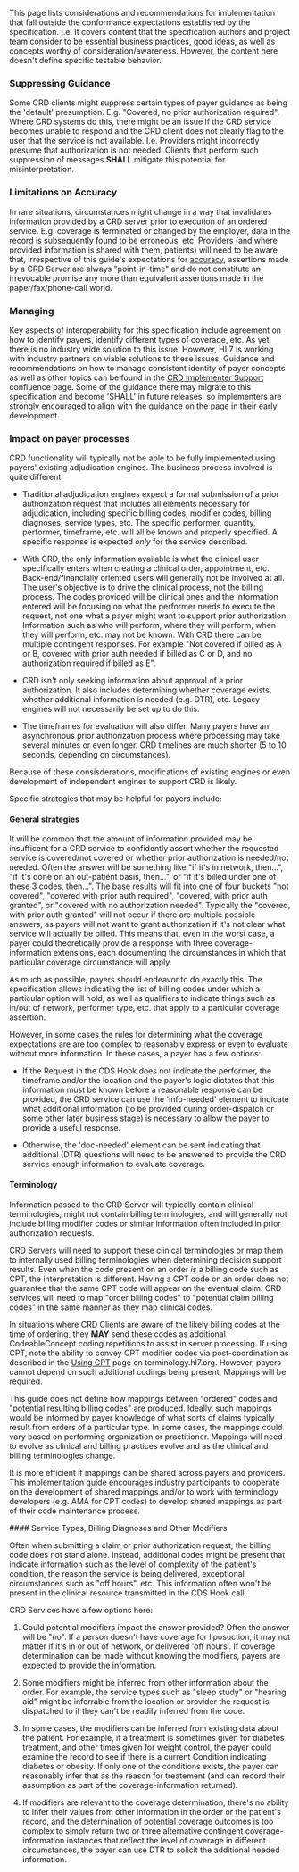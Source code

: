 This page lists considerations and recommendations for implementation that fall outside the conformance expectations established by the specification.  I.e. It covers content that the specification authors and project team consider to be essential business practices, good ideas, as well as concepts worthy of consideration/awareness.  However, the content here doesn't define specific testable behavior.

### Suppressing Guidance

Some CRD clients might suppress certain types of payer guidance as being the 'default' presumption.  E.g. "Covered, no prior authorization required".  Where CRD systems do this, there might be an issue if the CRD service becomes unable to respond and the CRD client does not clearly flag to the user that the service is not available.  I.e. Providers might incorrectly presume that authorization is not needed.  Clients that perform such suppression of messages **SHALL** mitigate this potential for misinterpretation.

### Limitations on Accuracy

In rare situations, circumstances might change in a way that invalidates information provided by a CRD server prior to execution of an ordered service.  E.g. coverage is terminated or changed by the employer, data in the record is subsequently found to be erroneous, etc.  Providers (and where provided information is shared with them, patients) will need to be aware that, irrespective of this guide's expectations for [accuracy](foundation.html#accuracy), assertions made by a CRD Server are always "point-in-time" and do not constitute an irrevocable promise any more than equivalent assertions made in the paper/fax/phone-call world.

### Managing 

Key aspects of interoperability for this specification include agreement on how to identify payers, identify different types of coverage, etc.  As yet, there is no industry wide solution to this issue.  However, HL7 is working with industry partners on viable solutions to these issues.  Guidance and recommendations on how to manage consistent identity of payer concepts as well as other topics can be found in the [CRD Implementer Support](https://confluence.hl7.org/pages/viewpage.action?pageId=91991946) confluence page.  Some of the guidance there may migrate to this specification and become 'SHALL' in future releases, so implementers are strongly encouraged to align with the guidance on the page in their early development.

### Impact on payer processes

<div class="modified-content" markdown="1">
CRD functionality will typically not be able to be fully implemented using payers' existing adjudication engines.  The business process involved is quite different:

* Traditional adjudication engines expect a formal submission of a prior authorization request that includes all elements necessary for adjudication, including specific billing codes, modifier codes, billing diagnoses, service types, etc.  The specific performer, quantity, performer, timeframe, etc. will all be known and properly specified.  A specific response is expected *only* for the service described.

* With CRD, the only information available is what the clinical user specifically enters when creating a clinical order, appointment, etc.  Back-end/financially oriented users will generally not be involved at all.  The user's objective is to drive the clinical process, not the billing process.  The codes provided will be clinical ones and the information entered will be focusing on what the performer needs to execute the request, not one what a payer might want to support prior authorization.  Information such as who will perform, where they will perform, when they will perform, etc. may not be known.  With CRD there can be multiple contingent responses.  For example "Not covered if billed as A or B, covered with prior auth needed if billed as C or D, and no authorization required if billed as E".

* CRD isn't only seeking information about approval of a prior authorization.  It also includes determining whether coverage exists, whether additional information is needed (e.g. DTR), etc.  Legacy engines will not necessarily be set up to do this.

* The timeframes for evaluation will also differ.  Many payers have an asynchronous prior authorization process where processing may take several minutes or even longer.  CRD timelines are much shorter (5 to 10 seconds, depending on circumstances).

Because of these consisderations, modifications of existing engines or even development of independent engines to support CRD is likely.

Specific strategies that may be helpful for payers include:

#### General strategies

It will be common that the amount of information provided may be insufficent for a CRD service to confidently assert whether the requested service is covered/not covered or whether prior authorization is needed/not needed.  Often the answer will be something like "if it's in network, then...", "if it's done on an out-patient basis, then...", or "if it's billed under one of these 3 codes, then...".  The base results will fit into one of four buckets "not covered", "covered with prior auth required", "covered, with prior auth granted", or "covered with no authorization needed".  Typically the "covered, with prior auth granted" will not occur if there are multiple possible answers, as payers will not want to grant authorization if it's not clear what service will actually be billed.  This means that, even in the worst case, a payer could theoretically provide a response with three coverage-information extensions, each documenting the circumstances in which that particular coverage circumstance will apply.

As much as possible, payers should endeavor to do exactly this.  The specification allows indicating the list of billing codes under which a particular option will hold, as well as qualifiers to indicate things such as in/out of network, performer type, etc. that apply to a particular coverage assertion.

However, in some cases the rules for determining what the coverage expectations are are too complex to reasonably express or even to evaluate without more information.  In these cases, a payer has a few options:

* If the Request in the CDS Hook does not indicate the performer, the timeframe and/or the location and the payer's logic dictates that this information must be known before a reasonable response can be provided, the CRD service can use the 'info-needed' element to indicate what additional information (to be provided during order-dispatch or some other later business stage) is necessary to allow the payer to provide a useful response.

* Otherwise, the 'doc-needed' element can be sent indicating that additional (DTR) questions will need to be answered to provide the CRD service enough information to evaluate coverage. 

#### Terminology

Information passed to the CRD Server will typically contain clinical terminologies, might not contain billing terminologies, and will generally not include billing modifier codes or similar information often included in prior authorization requests.  

CRD Servers will need to support these clinical terminologies or map them to internally used billing terminologies when determining decision support results.  Even when the code present on an order *is* a billing code such as CPT, the interpretation is different.  Having a CPT code on an order does not guarantee that the same CPT code will appear on the eventual claim.  CRD services will need to map "order billing codes" to "potential claim billing codes" in the same manner as they map clinical codes.

In situations where CRD Clients are aware of the likely billing codes at the time of ordering, they **MAY** send these codes as additional CodeableConcept.coding repetitions to assist in server processing.  If using CPT, note the ability to convey CPT modifier codes via post-coordination as described in the [Using CPT](https://terminology.hl7.org/CPT.html) page on terminology.hl7.org.  However, payers cannot depend on such additional codings being present.  Mappings will be required.

This guide does not define how mappings between "ordered" codes and "potential resulting billing codes" are produced.  Ideally, such mappings would be informed by payer knowledge of what sorts of claims typically result from orders of a particular type.  In some cases, the mappings could vary based on performing organization or practitioner.  Mappings will need to evolve as clinical and billing practices evolve and as the clinical and billing terminologies change.
</div>

It is more efficient if mappings can be shared across payers and providers.  This implementation guide encourages industry participants to cooperate on the development of shared mappings and/or to work with terminology developers (e.g. AMA for CPT codes) to develop shared mappings as part of their code maintenance process.

<div class="new-content" markdown="1">
#### Service Types, Billing Diagnoses and Other Modifiers

Often when submitting a claim or prior authorization request, the billing code does not stand alone.  Instead, additional codes might be present that indicate information such as the level of complexity of the patient's condition, the reason the service is being delivered, exceptional circumstances such as "off hours", etc.  This information often won't be present in the clinical resource transmitted in the CDS Hook call.

CRD Services have a few options here:

1. Could potential modifiers impact the answer provided?  Often the answer will be "no".  If a person doesn't have coverage for liposuction, it may not matter if it's in or out of network, or delivered 'off hours'.  If coverage determination can be made without knowing the modifiers, payers are expected to provide the information.

2. Some modifiers might be inferred from other information about the order.  For example, the service types such as "sleep study" or "hearing aid" might be inferrable from the location or provider the request is dispatched to if they can't be readily inferred from the code.

3. In some cases, the modifiers can be inferred from existing data about the patient.  For example, if a treatment is sometimes given for diabetes treatment, and other times given for weight control, the payer could examine the record to see if there is a current Condition indicating diabetes or obesity.  If only one of the conditions exists, the payer can reasonably infer that as the reason for treatement (and can record their assumption as part of the coverage-information returned).

4. If modifiers are relevant to the coverage determination, there's no ability to infer their values from other information in the order or the patient's record, and the determination of potential coverage outcomes is too complex to simply return two or three alternative contingent coverage-information instances that reflect the level of coverage in different circumstances, the payer can use DTR to solicit the additional needed information.
</div>